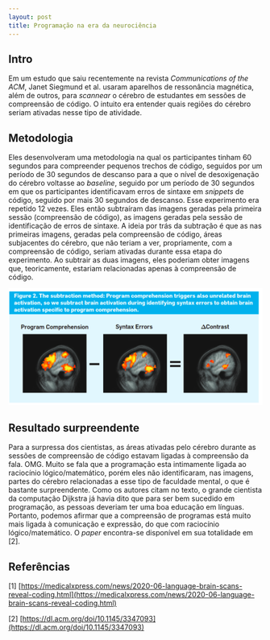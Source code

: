 ```yaml
---
layout: post
title: Programação na era da neurociência
---
```


## Intro

Em um estudo que saiu recentemente na revista *Communications of the ACM*, Janet Siegmund et al. usaram aparelhos de ressonância magnética, além de outros, para *scannear* o cérebro de estudantes em sessões de compreensão de código. O intuito era entender quais regiões do cérebro seriam ativadas nesse tipo de atividade. 

## Metodologia

Eles desenvolveram uma metodologia na qual os participantes tinham 60 segundos para compreender pequenos trechos de código, seguidos por um período de 30 segundos de descanso para a que o nível de desoxigenação do cérebro voltasse ao *baseline*, seguido por um período de 30 segundos em que os participantes identificavam erros de sintaxe em *snippets* de código, seguido por mais 30 segundos de descanso. Esse experimento era repetido 12 vezes. Eles então subtraíram das imagens geradas pela primeira sessão (compreensão de código), as imagens geradas pela sessão de identificação de erros de sintaxe. A ideia por trás da subtração é que as nas primeiras imagens, geradas pela compreensão de código, áreas subjacentes do cérebro, que não teriam a ver, propriamente, com a compreensão de código, seriam ativadas durante essa etapa do experimento. Ao subtrair as duas imagens, eles poderiam obter imagens que, teoricamente, estariam relacionadas apenas à compreensão de código.

![Figura extraída do paper](/img/program-comprehension.png "O método da subtração")

## Resultado surpreendente

Para a surpressa dos cientistas, as áreas ativadas pelo cérebro durante as sessões de compreensão de código estavam ligadas à compreensão da fala. OMG. Muito se fala que a programação esta intimamente ligada ao raciocínio lógico/matemático, porém eles não identificaram, nas imagens, partes do cérebro relacionadas a esse tipo de faculdade mental, o que é bastante surpreendente. Como os autores citam no texto, o grande cientista da computação Dijkstra já havia dito que para ser bem sucedido em programação, as pessoas deveriam ter uma boa educação em línguas. Portanto, podemos afirmar que a compreensão de programas está muito mais ligada à comunicação e expressão, do que com raciocínio lógico/matemático. O *paper* encontra-se disponível em sua totalidade em [2].

## Referências

[1] [https://medicalxpress.com/news/2020-06-language-brain-scans-reveal-coding.html](https://medicalxpress.com/news/2020-06-language-brain-scans-reveal-coding.html)

[2] [https://dl.acm.org/doi/10.1145/3347093](https://dl.acm.org/doi/10.1145/3347093)

